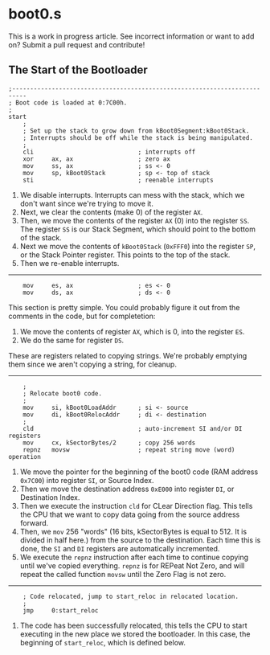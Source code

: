 # boot0.s

This is a work in progress article. See incorrect information or want to add on? Submit a pull request and contribute!

## The Start of the Bootloader

```Assembly
;--------------------------------------------------------------------------
; Boot code is loaded at 0:7C00h.
;
start
    ;
    ; Set up the stack to grow down from kBoot0Segment:kBoot0Stack.
    ; Interrupts should be off while the stack is being manipulated.
    ;
    cli                             ; interrupts off
    xor     ax, ax                  ; zero ax
    mov     ss, ax                  ; ss <- 0
    mov     sp, kBoot0Stack         ; sp <- top of stack
    sti                             ; reenable interrupts
```

1. We disable interrupts. Interrupts can mess with the stack, which we don't want since we're trying to move it.
2. Next, we clear the contents (make 0) of the register `AX`. 
3. Then, we move the contents of the register `AX` (0) into the register `SS`. The register `SS` is our Stack Segment, which should point to the bottom of the stack. 
4. Next we move the contents of `kBoot0Stack` (`0xFFF0`) into the register `SP`, or the Stack Pointer register. This points to the top of the stack. 
5. Then we re-enable interrupts.

---

```Assembly
    mov     es, ax                  ; es <- 0
    mov     ds, ax                  ; ds <- 0
```

This section is pretty simple. You could probably figure it out from the comments in the code, but for completetion:

1. We move the contents of register `AX`, which is 0, into the register `ES`.
2. We do the same for register `DS`.

These are registers related to copying strings. We're probably emptying them since we aren't copying a string, for cleanup.

---

```Assembly
    ;
    ; Relocate boot0 code.
    ;
    mov     si, kBoot0LoadAddr      ; si <- source
    mov     di, kBoot0RelocAddr     ; di <- destination
    ;
    cld                             ; auto-increment SI and/or DI registers
    mov     cx, kSectorBytes/2      ; copy 256 words
    repnz   movsw                   ; repeat string move (word) operation
```

1. We move the pointer for the beginning of the boot0 code (RAM address `0x7C00`) into register `SI`, or Source Index. 
2. Then we move the destination address `0xE000` into register `DI`, or Destination Index. 
3. Then we execute the instruction `cld` for CLear Direction flag. This tells the CPU that we want to copy data going from the source address forward. 
4. Then, we `mov` 256 "words" (16 bits, kSectorBytes is equal to 512. It is divided in half here.) from the source to the destination. Each time this is done, the `SI` and `DI` registers are automatically incremented. 
5. We execute the `repnz` instruction after each time to continue copying until we've copied everything. `repnz` is for REPeat Not Zero, and will repeat the called function `movsw` until the Zero Flag is not zero.

---

```Assembly
    ; Code relocated, jump to start_reloc in relocated location.
    ;
    jmp     0:start_reloc
```

1. The code has been successfully relocated, this tells the CPU to start executing in the new place we stored the bootloader. In this case, the beginning of `start_reloc`, which is defined below.
